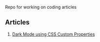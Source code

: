 Repo for working on coding articles


## Articles 

1. [Dark Mode using CSS Custom Properties](/dark-mode.md)